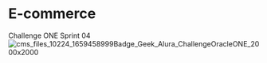 # E-commerce
Challenge ONE Sprint 04
![cms_files_10224_1659458999Badge_Geek_Alura_ChallengeOracleONE_2000x2000](https://user-images.githubusercontent.com/84148997/195747209-c840daf6-1f43-480b-9bbd-16e82938a4e6.png)
